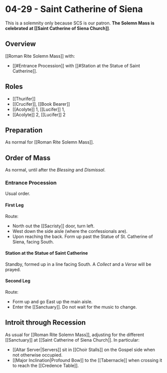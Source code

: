 # 04-29 - Saint Catherine of Siena
This is a solemnity only because SCS is our patron. **The Solemn Mass is celebrated at [[Saint Catherine of Siena Church]]**.

## Overview
[[Roman Rite Solemn Mass]] with:

- [[#Entrance Procession]] with [[#Station at the Statue of Saint Catherine]].

## Roles
- [[Thurifer]]
- [[Crucifer]], [[Book Bearer]]
- [[Acolyte]] 1, [[Lucifer]] 1, 
- [[Acolyte]] 2, [[Lucifer]] 2

## Preparation
As normal for [[Roman Rite Solemn Mass]].

## Order of Mass
As normal, until after the _Blessing_ and _Dismissal_.

### Entrance Procession
Usual order.

#### First Leg
Route:

- North out the [[Sacristy]] door, turn left.
- West down the side aisle (where the confessionals are).
- Upon reaching the back. Form up past the Statue of St. Catherine of Siena, facing South.

#### Station at the Statue of Saint Catherine
Standby, formed up in a line facing South. A _Collect_ and a _Verse_ will be prayed.

#### Second Leg
Route:

- Form up and go East up the main aisle.
- Enter the [[Sanctuary]]. Do not wait for the music to change.

## Introit through Recession
As usual for [[Roman Rite Solemn Mass]], adjusting for the different [[Sanctuary]] at [[Saint Catherine of Siena Church]]. In particular:

- [[Altar Server|Servers]] sit in [[Choir Stalls]] on the Gospel side when not otherwise occupied.
- [[Major Inclination|Profound Bow]] to the [[Tabernacle]] when crossing it to reach the [[Credence Table]].